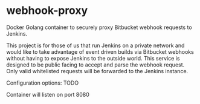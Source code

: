 # webhook-proxy

Docker Golang container to securely proxy Bitbucket webhook requests to Jenkins.

This project is for those of us that run Jenkins on a private network and would like to 
 take advantage of event driven builds via Bitbucket webhooks without having to expose
 Jenkins to the outside world.  This service is designed to be public facing to accept 
 and parse the webhook request.  Only valid whitelisted requests will be forwarded to 
 the Jenkins instance.
 
Configuration options: TODO

Container will listen on port 8080
